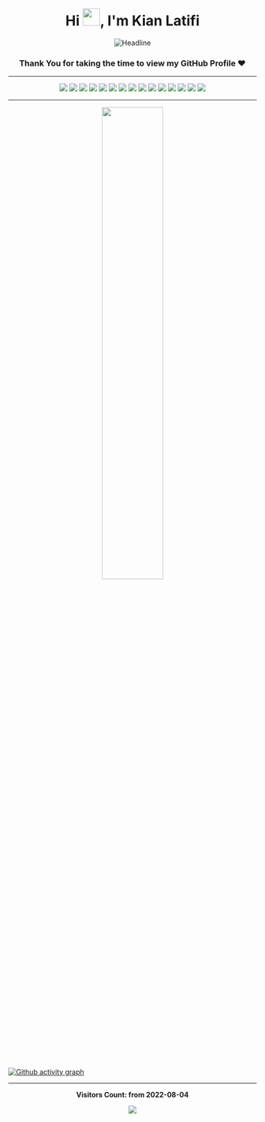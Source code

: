 <h1 align="center">
    <b>Hi <img src="https://media.giphy.com/media/hvRJCLFzcasrR4ia7z/giphy.gif" width="35">, I'm Kian Latifi</b>
</h1>

<div align=center>
    <img src="https://readme-typing-svg.herokuapp.com?color=8eb573&size=32&center=true&vCenter=true&width=600&height=50&lines=Full-Stack+Developer;Problem+Solver;Open-Source+Enthusiast" alt="Headline" />
</div>


<div align="center"> 

### Thank You for taking the time to view my GitHub Profile :heart:

</div>

-----

<div align="center">
    <img src="https://img.shields.io/badge/-HTML-E34F26?style=for-the-badge&logo=html5&logoColor=E34F26&labelColor=282828">
    <img src="https://img.shields.io/badge/-CSS-1572B6?style=for-the-badge&logo=css3&logoColor=1572B6&labelColor=282828">
    <img src="https://img.shields.io/badge/-Bootstrap-7952B3?style=for-the-badge&logo=bootstrap&logoColor=7952B3&labelColor=282828">
    <img src="https://img.shields.io/badge/-Tailwind-06B6D4?style=for-the-badge&logo=tailwindcss&logoColor=06B6D4&labelColor=282828">
    <img src="https://img.shields.io/badge/-Sass-CC6699?style=for-the-badge&logo=sass&logoColor=CC6699&labelColor=282828">
    <img src="https://img.shields.io/badge/-PHP-777BB4?style=for-the-badge&logo=PHP&logoColor=777BB4&labelColor=282828">
    <img src="https://img.shields.io/badge/-composer-885630?style=for-the-badge&logo=composer&logoColor=885630&labelColor=282828">
    <img src="https://img.shields.io/badge/-Laravel-FF2D20?style=for-the-badge&logo=Laravel&logoColor=FF2D20&labelColor=282828">
    <img src="https://img.shields.io/badge/-MySQL-4479A1?style=for-the-badge&logo=MySQL&logoColor=4479A1&labelColor=282828">
    <img src="https://img.shields.io/badge/-Linux-FCC624?style=for-the-badge&logo=Linux&logoColor=FCC624&labelColor=282828">
    <img src="https://img.shields.io/badge/-Git-F05032?style=for-the-badge&logo=Git&logoColor=F05032&labelColor=282828">
    <img src="https://img.shields.io/badge/-JAVASCRIPT-F7DF1E?style=for-the-badge&logo=JavaScript&logoColor=F7DF1E&labelColor=282828">
    <img src="https://img.shields.io/badge/-React.js-61DAFB?style=for-the-badge&logo=react&logoColor=61DAFB&labelColor=282828">
    <img src="https://img.shields.io/badge/-Next.js-ffffff?style=for-the-badge&logo=nextdotjs&logoColor=ffffff&labelColor=282828">
    <img src="https://img.shields.io/badge/-python-3776AB?style=for-the-badge&logo=python&logoColor=3776AB&labelColor=282828">
</div>


------


<p align="center">

<!-- <a href="https://github.com/anuraghazra/github-readme-stats">
  <img width="49.5%" align="center" src="https://github-readme-stats.vercel.app/api?username=kianlatifi&show_icons=true&theme=onedark&include_all_commits=true&hide_border=true&line_height=23.9&count_private=true" /> -->
</a> 
<a href="https://github.com/anuraghazra/github-readme-stats">
  <img width="49.5%" align="center" src="https://streak-stats.demolab.com?user=kianlatifi&theme=onedark&hide_border=true&date_format=j%20M%5B%20Y%5D" />
</a>

</p>


[![Github activity graph](https://github-readme-activity-graph.vercel.app/graph?username=kianlatifi&hide_border=true&bg_color=282c34&title_color=e4bf7a&color=df6d74&line=8eb573&point=df6d74&radius=5)](https://github.com/kianlatifi)

------

<div align="center">

<b>Visitors Count: from 2022-08-04</b>

<p align="center">
    <img align="center" src="https://profile-counter.glitch.me/{kianlatifi}/count.svg" />
</p>

</div>
